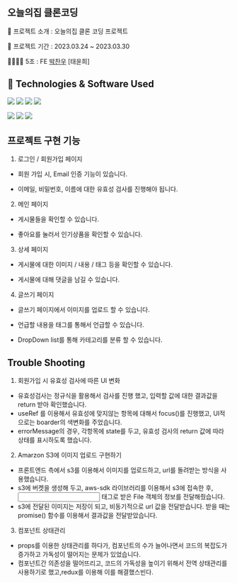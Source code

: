 

##   오늘의집 클론코딩

📝 프로젝트 소개 : 오늘의집 클론 코딩 프로젝트

📅 프로젝트 기간 : 2023.03.24 ~ 2023.03.30

👨‍👩‍👧‍👦  5조 : FE [박찬우](https://github.com/chanw9503) [태윤희]



## 🔧 Technologies & Software Used
<img src="https://img.shields.io/badge/javascript-F7DF1E?style=flat-round&logo=javascript&logoColor=black">  <img src="https://img.shields.io/badge/React-61DAFB?style=flat-round&logo=react&logoColor=white"/>  <img src="https://img.shields.io/badge/Redux-764ABC?style=flat-round&logo=redux&logoColor=white"/>  <img src="https://img.shields.io/badge/Axios-5A29E4?style=flat-round&logo=axios&logoColor=white"/>


<img src="https://img.shields.io/badge/git-F05032?style=flat-round&logo=git&logoColor=white"/>  <img src="https://img.shields.io/badge/github-181717?style=flat-round&logo=github&logoColor=white"/> <img src="https://img.shields.io/badge/Visual Studio Code-007ACC?style=flat&logo=Visual Studio Code&logoColor=white" />

## 프로젝트 구현 기능

1. 로그인 / 회원가입 페이지

  * 회원 가입 시, Email 인증 기능이 있습니다.
  
  * 이메일, 비밀번호, 이름에 대한 유효성 검사를 진행해야 됩니다.
  
2. 메인 페이지

  * 게시물들을 확인할 수 있습니다.

  * 좋아요를 눌러서 인기상품을 확인할 수 있습니다.

3. 상세 페이지

  * 게시물에 대한 이미지 / 내용 / 태그 등을 확인할 수 있습니다.
  
  * 게시물에 대해 댓글을 남길 수 있습니다.

4. 글쓰기 페이지

  * 글쓰기 페이지에서 이미지를 업로드 할 수 있습니다.
  
  * 언급할 내용을 태그를 통해서 언급할 수 있습니다.

  * DropDown list를 통해 카테고리를 분류 할 수 있습니다. 




## Trouble Shooting

1. 회원가입 시 유효성 검사에 따른 UI 변화 
  * 유효성검사는 정규식을 활용해서 검사를 진행 했고, 입력할 값에 대한 결과값을 return 받아 확인했습니다.
  * useRef 를 이용해서 유효성에 맞지않는 항목에 대해서 focus()를 진행했고, UI적으로는 boarder의 색변화를 주었습니다. 
  * errorMessage의 경우, 각항목에 state를 두고, 유효성 검사의 return 값에 따라 상태를 표시하도록 했습니다.


2. Amarzon S3에 이미지 업로드 구현하기
  * 프론트엔드 측에서 s3를 이용해서 이미지를 업로드하고, url를 돌려받는 방식을 사용했습니다.
  * s3에 버켓을 생성해 두고, aws-sdk 라이브러리를 이용해서 s3에 접속한 후, <input> 태그로 받은 File 객체의 정보를 전달해줬습니다.
  * s3에 전달된 이미지는 저장이 되고, 비동기적으로 url 값을 전달받습니다. 받을 때는 promise() 함수를 이용해서 결과값을 전달받았습니다.


3. 컴포넌트 상태관리 
  * props를 이용한 상태관리를 하다가, 컴포넌트의 수가 늘어나면서 코드의 복잡도가 증가하고 가독성이 떨어지는 문제가 있었습니다.
  * 컴포넌트간 의존성을 떨어뜨리고, 코드의 가독성을 높이기 위해서 전역 상태관리를 사용하기로 했고,redux를 이용해 이를 해결했스빈다. 
